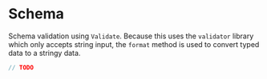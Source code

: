 # Schema

Schema validation using `Validate`. Because this uses the `validator` library which only accepts string input, the `format` method is used to convert typed data to a stringy data.

```TypeScript
// TODO
```

